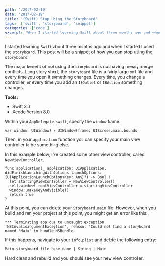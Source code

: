 ```yaml
---
path: '/2017-02-19'
date: '2017-02-19'
title: '(Swift) Stop Using the Storyboard'
tags:  ['swift', 'storyboard', 'snippet']
categories: ['code']
excerpt: 'When I started learning Swift about three months ago and when I started I used the storyboard...'
---
```


I started learning `Swift` about three months ago and when I started I used the `storyboard`. This post will be a snippet of how you can stop using the `storyboard`!

The major benefit of not using the `storyboard` is not having messy merge conflicts. Long story short, the `storyboard` file is a fairly large `xml` file and every time you open it something changes. Every time, you change a controller, or every time you add an `IBOutlet` or `IBAction` something changes.

**Tools:**

- Swift 3.0
- Xcode Version 8.0


Within your `AppDelegate.swift`, specify the `window` frame.

```swift{numberLines: true}
var window: UIWindow? = UIWindow(frame: UIScreen.main.bounds)
```

Then, in your `application` function you can specify your main view controller to be something else.

In this example below, I've created some other view controller, called `NewViewController`,

```swift{numberLines: true}
func application(_ application: UIApplication, didFinishLaunchingWithOptions launchOptions: [UIApplicationLaunchOptionsKey: Any]?) -> Bool {
  let startingViewController = NewViewController()
  self.window!.rootViewController = startingViewController
  window!.makeKeyAndVisible()
  return true
}
```

At this point, you can delete your `Storyboard.main` file. However, when you build and run your project at this point, you might get an error like this:

```
*** Terminating app due to uncaught exception 'NSInvalidArgumentException', reason: 'Could not find a storyboard named 'Main' in bundle NSBundle.
```

If this happens, navigate to your `info.plist` and delete the following entry:

```
Main storyboard file base name | String | Main
```

Hard clean and rebuild and you should see your new view controller.

